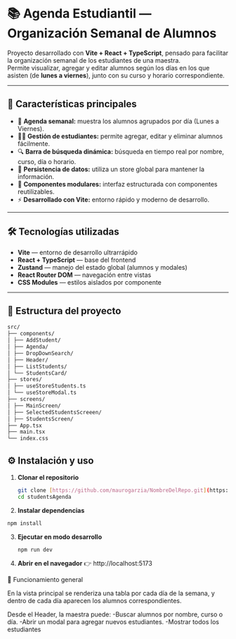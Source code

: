 # 📚 Agenda Estudiantil — Organización Semanal de Alumnos

Proyecto desarrollado con **Vite + React + TypeScript**, pensado para facilitar la organización semanal de los estudiantes de una maestra.  
Permite visualizar, agregar y editar alumnos según los días en los que asisten (de **lunes a viernes**), junto con su curso y horario correspondiente.

---

## 🚀 Características principales

- 📆 **Agenda semanal:** muestra los alumnos agrupados por día (Lunes a Viernes).  
- 👩‍🏫 **Gestión de estudiantes:** permite agregar, editar y eliminar alumnos fácilmente.  
- 🔍 **Barra de búsqueda dinámica:** búsqueda en tiempo real por nombre, curso, día o horario.  
- 💾 **Persistencia de datos:** utiliza un store global para mantener la información.  
- 🧩 **Componentes modulares:** interfaz estructurada con componentes reutilizables.  
- ⚡ **Desarrollado con Vite:** entorno rápido y moderno de desarrollo.  

---

## 🛠️ Tecnologías utilizadas

- **Vite** — entorno de desarrollo ultrarrápido  
- **React + TypeScript** — base del frontend  
- **Zustand** — manejo del estado global (alumnos y modales)  
- **React Router DOM** — navegación entre vistas  
- **CSS Modules** — estilos aislados por componente  

---

## 📁 Estructura del proyecto

```bash
src/
├── components/
│ ├── AddStudent/
│ ├── Agenda/
│ ├── DropDownSearch/
│ ├── Header/
│ ├── ListStudents/
│ └── StudentsCard/
├── stores/
│ ├── useStoreStudents.ts
│ └── useStoreModal.ts
├── screens/
│ ├── MainScreen/
│ ├── SelectedStudentsScreeen/
│ ├── StudentsScreen/
├── App.tsx
├── main.tsx
└── index.css
```
## ⚙️ Instalación y uso

1. **Clonar el repositorio**
   ```bash
   git clone [https://github.com/maurogarzia/NombreDelRepo.git](https://github.com/maurogarzia/StudentAgenda)
   cd studentsAgenda
   ```
2. **Instalar dependencias**
 ```bash
npm install
```
3. **Ejecutar en modo desarrollo**
   ```bash
   npm run dev
   ```
4. **Abrir en el navegador**
   👉 http://localhost:5173

🧠 Funcionamiento general

En la vista principal se renderiza una tabla por cada día de la semana, y dentro de cada día aparecen los alumnos correspondientes.

Desde el Header, la maestra puede:
  -Buscar alumnos por nombre, curso o día.
  -Abrir un modal para agregar nuevos estudiantes.
  -Mostrar todos los estudiantes
